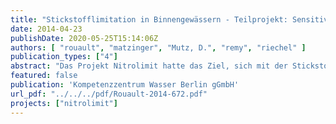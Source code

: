 ```yaml
---
title: "Stickstofflimitation in Binnengewässern - Teilprojekt: Sensitivitätsanalyse zur Modellierung des Stickstoffumsatzes in Fließgewässern und Life Cycle Assessment von Reinigungsverfahren"
date: 2014-04-23
publishDate: 2020-05-25T15:14:06Z
authors: [ "rouault", "matzinger", "Mutz, D.", "remy", "riechel" ]
publication_types: ["4"]
abstract: "Das Projekt Nitrolimit hatte das Ziel, sich mit der Stickstofflimitation in Binnengewässern zu beschäftigen. Die Frage „Ist Stickstoffreduktion ökologisch sinnvoll und wirtschaftlich vertretbar?“ war zu beantworten. Das KWB arbeitete als einer der Projektpartner in Nitrolimit an der Modellierung der Gewässergüte von Flusssystemen am Beispiel der Berliner Stadtspree mittels QSim. Es wurde gezeigt, dass das Phytoplanktonwachstum dort derzeit nicht durch Nährstoffe, sondern vorwiegend durch Licht limitiert ist. Dennoch kann Phosphor bei einem entsprechend niedrigen Nährstoff- und Phytoplankton-Grundniveau zur steuernden Größe werden. Damit bestätigt das Modell die Hypothese, dass auch in urbanen, stark nährstoffbelasteten Gewässern eine Nährstofflimitation erreicht werden kann. Obwohl aus der Arbeit keine konkrete Grenzkonzentration abgeleitet werden kann, bedeutet das Ergebnis für die Praxis, dass bei entsprechenden Gewässern eine bedeutende Nährstoffreduktion notwendig ist, um einen positiven Effekt auf die Gewässergüte zu erreichen. Bei der Suche nach einer geeigneten Strategie für die Verbesserung des ökologischen Zustandes eines Gewässers wurde in Nitrolimit am Beispiel der unteren Havel die Strategie verfolgt, sowohl ökologische wie auch sozioökonomische Aspekte zu berücksichtigen. Wichtige Grundlage dafür waren Informationen zu Kosten und Wirksamkeit von einzelnen Maßnahmen zur Reduktion der Stickstoffeinträge aus den Bereichen Landwirtschaft und urbane Systeme. Diese Informationen wurden in Form eines Maßnahmenkatalogs in einer Datenbank zusammengefasst. Das KWB war hier verantwortlich für die Maßnahmen aus dem urbanen Bereich und veröffentlichte diese Ergebnisse separat als Nitrolimit Diskussionspapier Band 2. Über eine Ökobilanz wurden zudem nicht-monetäre ökologische Auswirkungen von weitergehenden Stickstoffeliminierungsverfahren für Großkläranlagen beschrieben. Dabei wurden alle direkten und indirekten ökologischen Auswirkungen von fünf Verfahren auf Großkläranlagen in einer ganzheitlichen Betrachtungsweise untersucht und verglichen. So konnten die direkten Effekte der verbesserten Ablaufqualität hinsichtlich der N-Fracht den zusätzlichen Aufwendungen durch die vorgelagerten Prozesse (resultierend aus dem veränderten Strom- und Chemikalienverbrauch und der benötigten Infrastruktur) gegenübergestellt werden. Es zeigte sich, dass die einzelnen Maßnahmen bei vergleichbaren Wirkungen auf die N-Fracht sehr unterschiedliche zusätzliche Aufwendungen in Energieverbrauch und Treibhausgasemissionen erfordern. Letztendlich war es möglich, Szenarien für die Verbesserung des Zustandes der Unteren Havel vorzuschlagen und zu analysieren. Es haben dafür mehrfach Gespräche mit den Stakeholder aus Berlin und Brandenburg (SenStadtUm, BWB, LUGV) stattgefunden, um die Entwicklung der Szenarien abzustimmen. Das KWB prüfte und validierte in enger Zusammenarbeit mit dem IGB und der TUB die Ergebnisse des Nährstoffmodells MONERIS für die verschiedenen Szenarien."
featured: false
publication: 'Kompetenzzentrum Wasser Berlin gGmbH'
url_pdf: "../../../pdf/Rouault-2014-672.pdf"
projects: ["nitrolimit"]
---
```


